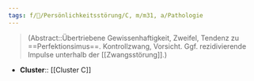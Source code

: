 ```yaml
---
tags: f/💭/Persönlichkeitsstörung/C, m/m31, a/Pathologie
---
```

> (Abstract::Übertriebene Gewissenhaftigkeit, Zweifel, Tendenz zu ==Perfektionsimus==. Kontrollzwang, Vorsicht. Ggf. rezidivierende Impulse unterhalb der [[Zwangsstörung]].)
- **Cluster**:: [[Cluster C]]